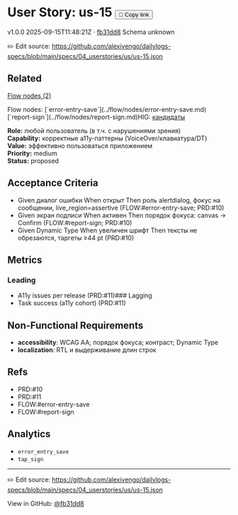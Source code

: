 # User Story: us-15 <button class="copy-link" aria-label="Copy page link" onclick="window.spechubCopyLink && window.spechubCopyLink()">🔗 Copy link</button>

<p class="badges">
  <span class="badge version">v1.0.0</span>
  <span class="badge build">2025-09-15T11:48:21Z · <a href="https://github.com/alexivengo/dailylogs-specs/commit/fb31dd8" target="_blank" rel="noopener" class="sha">fb31dd8</a></span>
  <span class="badge schema unknown">Schema unknown</span>
</p>

✏️ Edit source: https://github.com/alexivengo/dailylogs-specs/blob/main/specs/04_userstories/us/us-15.json
## Related
<p>
  <span class="chip"><a href="../stories/index.md#?flow=error-entry-save,report-sign">Flow nodes (2)</a></span>
</p>
Flow nodes:
<span class="chip">[`error-entry-save`](../flow/nodes/error-entry-save.md)</span><span class="chip">[`report-sign`](../flow/nodes/report-sign.md)</span>HIG: <span class="chip"><a href="../hig/us-15.md">кандидаты</a></span>

**Role:** любой пользователь (в т.ч. с нарушениями зрения)  
**Capability:** корректные a11y-паттерны (VoiceOver/клавиатура/DT)  
**Value:** эффективно пользоваться приложением  
**Priority:** medium  
**Status:** proposed

## Acceptance Criteria
- Given диалог ошибки When открыт Then роль alertdialog, фокус на сообщении, live_region=assertive (FLOW:#error-entry-save; PRD:#10)
- Given экран подписи When активен Then порядок фокуса: canvas → Confirm (FLOW:#report-sign; PRD:#10)
- Given Dynamic Type When увеличен шрифт Then тексты не обрезаются, таргеты ≥44 pt (PRD:#10)

## Metrics
### Leading
- A11y issues per release (PRD:#11)### Lagging
- Task success (a11y cohort) (PRD:#11)
## Non-Functional Requirements
- **accessibility**: WCAG AA; порядок фокуса; контраст; Dynamic Type
- **localization**: RTL и выдерживание длин строк

## Refs
- PRD:#10
- PRD:#11
- FLOW:#error-entry-save
- FLOW:#report-sign

## Analytics
- `error_entry_save`
- `tap_sign`

---
✏️ Edit source: https://github.com/alexivengo/dailylogs-specs/blob/main/specs/04_userstories/us/us-15.json

<p class="page-meta">
  View in GitHub: <a href="https://github.com/alexivengo/dailylogs-specs/commit/fb31dd8" target="_blank" rel="noopener">@fb31dd8</a></p>